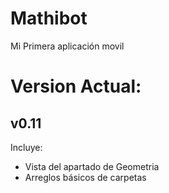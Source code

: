 # Mathibot
Mi Primera aplicación movil

# Version Actual:

## v0.11

Incluye:

- Vista del apartado de Geometria
- Arreglos básicos de carpetas
